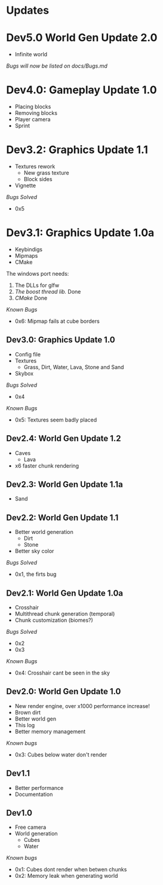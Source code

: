 # Updates

# Dev5.0 World Gen Update 2.0
* Infinite world

*Bugs will now be listed on docs/Bugs.md*

# Dev4.0: Gameplay Update 1.0
* Placing blocks
* Removing blocks
* Player camera
* Sprint

# Dev3.2: Graphics Update 1.1
* Textures rework
  * New grass texture
  * Block sides
* Vignette

*Bugs Solved*
* 0x5

# Dev3.1: Graphics Update 1.0a
* Keybindigs
* Mipmaps
* CMake
  
The windows port needs:

1. The DLLs for glfw
2. _The boost thread lib._ Done
3. _CMake_ Done
  
*Known Bugs*
* 0x6: Mipmap fails at cube borders

## Dev3.0: Graphics Update 1.0
* Config file
* Textures
  * Grass, Dirt, Water, Lava, Stone and Sand
* Skybox

*Bugs Solved*
* 0x4

*Known Bugs*
* 0x5: Textures seem badly placed

## Dev2.4: World Gen Update 1.2
* Caves
  * Lava
* x6 faster chunk rendering

## Dev2.3: World Gen Update 1.1a
* Sand

## Dev2.2: World Gen Update 1.1
* Better world generation
  * Dirt
  * Stone
* Better sky color

*Bugs Solved*
* 0x1, the firts bug
  
## Dev2.1: World Gen Update 1.0a
* Crosshair
* Multithread chunk generation (temporal)
* Chunk customization (biomes?)

*Bugs Solved*
* 0x2
* 0x3

*Known Bugs*
* 0x4: Crosshair cant be seen in the sky

## Dev2.0: World Gen Update 1.0
* New render engine, over x1000 performance increase!
* Brown dirt
* Better world gen
* This log
* Better memory management

*Known bugs*
* 0x3: Cubes below water don't render

## Dev1.1 
* Better performance
* Documentation

## Dev1.0
* Free camera
* World generation
  * Cubes
  * Water

*Known bugs*
* 0x1: Cubes dont render when betwen chunks
* 0x2: Memory leak when generating world